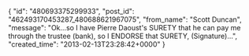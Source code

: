  {
   "id": "480693375299933",
   "post_id": "462493170453287_480688621967075",
   "from_name": "Scott Duncan",
   "message": "Ok...so I have Pierre Daoust's SURETY that he can pay me through the trustee (bank), so I ENDORSE that SURETY, (Signature)...",
   "created_time": "2013-02-13T23:28:42+0000"
 }
